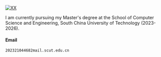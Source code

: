 [![XX](https://img.shields.io/badge/XX-github-blue?logo=github)](https://github.com/XX)

I am currently pursuing my Master's degree at the School of Computer Science and Engineering, South China University of Technology (2023-2026).

#### Email  
<code>202321044682mail.scut.edu.cn</code>  


